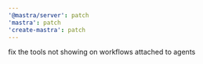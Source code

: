 ```yaml
---
'@mastra/server': patch
'mastra': patch
'create-mastra': patch
---
```


fix the tools not showing on workflows attached to agents
